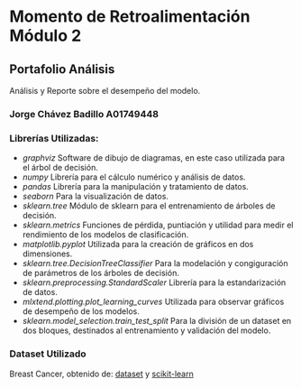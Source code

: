 # Momento de Retroalimentación Módulo 2
## Portafolio Análisis
Análisis y Reporte sobre el desempeño del modelo.
### Jorge Chávez Badillo A01749448

### Librerías Utilizadas:

* *graphviz* Software de dibujo de diagramas, en este caso utilizada para el árbol de decisión. 
* *numpy* Librería para el cálculo numérico y análisis de datos.
* *pandas* Librería para la manipulación y tratamiento de datos. 
* *seaborn* Para la visualización de datos. 
* *sklearn.tree* Módulo de sklearn para el entrenamiento de árboles de decisión. 
* *sklearn.metrics* Funciones de pérdida, puntiación y utilidad para medir el rendimiento de los modelos de clasificación. 
* *matplotlib.pyplot* Utilizada para la creación de gráficos en dos dimensiones. 
* *sklearn.tree.DecisionTreeClassifier* Para la modelación y congiguración de parámetros de los árboles de decisión. 
* *sklearn.preprocessing.StandardScaler* Librería para la estandarización de datos. 
* *mlxtend.plotting.plot_learning_curves* Utilizada para observar gráficos de desempeño de los modelos. 
* *sklearn.model_selection.train_test_split* Para la división de un dataset en dos bloques, destinados al entrenamiento y validación del modelo. 

### Dataset Utilizado

Breast Cancer, obtenido de: [dataset](https://goo.gl/U2Uwz2) y [scikit-learn](https://scikit-learn.org/stable/modules/generated/sklearn.datasets.load_breast_cancer.html#sklearn.datasets.load_breast_cancer)
